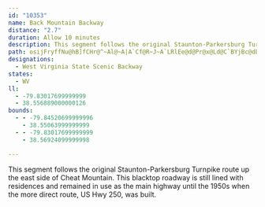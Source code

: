 ```yaml
---
id: "10353"
name: Back Mountain Backway
distance: "2.7"
duration: Allow 10 minutes
description: This segment follows the original Staunton-Parkersburg Turnpike route up the east side of Cheat Mountain.
path: osijFryffNu@hB]fCHr@^~Al@~A|A`Cf@R~J~A`LRlEe@d@Pr@x@Ld@C`BYjBc@dByAfDe@rB?lD}AjP_@bDi@`BaA`Bc@d@iAl@wARcCCsAF}H`CgJlDsEpAaE@y_@{C}Em@wAw@}@eAoJiLEm@hA^
designations:
  - West Virginia State Scenic Backway
states:
  - WV
ll:
  - -79.83017699999999
  - 38.556889000000126
bounds:
  - - -79.84520699999996
    - 38.55063999999999
  - - -79.83017699999999
    - 38.56924099999998

---
```


This segment follows the original Staunton-Parkersburg Turnpike route up the east side of Cheat Mountain. This blacktop roadway is still lined with residences and remained in use as the main highway until the 1950s when the more direct route, US Hwy 250, was built.
